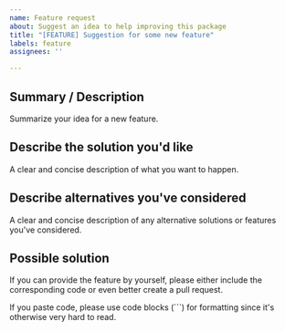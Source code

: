 ```yaml
---
name: Feature request
about: Suggest an idea to help improving this package
title: "[FEATURE] Suggestion for some new feature"
labels: feature
assignees: ''

---
```


## Summary / Description

Summarize your idea for a new feature.

## Describe the solution you'd like

A clear and concise description of what you want to happen.

## Describe alternatives you've considered

A clear and concise description of any alternative solutions or
features you've considered.

## Possible solution

If you can provide the feature by yourself, please either
include the corresponding code or even better create a
pull request.

If you paste code, please use code blocks (```) for formatting
since it's otherwise very hard to read.
